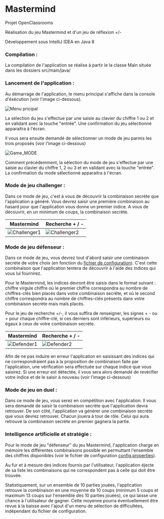 # Mastermind 
Projet OpenClassrooms

Réalisation du jeu Mastermind et d'un jeu de réflexion +/-

Développement sous IntelliJ IDEA en Java 8

### Compilation :

La compilation de l'application se réalise à partir le la classe Main située dans les dossiers src/main/java/

### Lancement de l'application :

Au démarrage de l'application, le menu principal s'affiche dans la console d'éxécution (voir l'image ci-dessous).

![Menu pricipal](https://img15.hostingpics.net/pics/678614Mastermindmenu.png)

La sélection du jeu s'effectue par une saisie au clavier du chiffre 1 ou 2 et en validant avec la touche "entrée". Une confirmation du jeu sélectionné apparaitra à l'écran.

Il vous sera ensuite demandé de sélectionner un mode de jeu parmis les trois proposés (voir l'image ci-dessous)

![Game_MODE](https://img15.hostingpics.net/pics/990166Mastermindmode.png)

Comment précédemment, la sélection du mode de jeu s'effectue par une saisie au clavier du chiffre 1, 2 ou 3 et en validant avec la touche "entrée". La confirmation du mode sélectionné apparaitra à l'écran.



### Mode de jeu challenger :

Dans ce mode de jeu, c'est à vous de découvrir la combinaison secrète que l'application a généré. Vous devrez saisir une première combinaison au hasard pour que l'application vous donne un premier indice. A vous de découvrir, en un minimum de coups, la combinaison secrète.

| Mastermind | Recherche + / - |
|------------|-----------------|
|![Challenger1](https://img15.hostingpics.net/pics/205380jeu1challenger.png)|![Challenger2](https://img15.hostingpics.net/pics/995840jeu2challenger.png)|



### Mode de jeu défenseur :

Dans ce mode de jeu, vous devrez tout d'abord saisir une combinaison secrète de votre choix (en fonction du [fichier de configuration](https://github.com/Kybox/Mastermind/blob/master/src/main/resources/config.properties)). C'est cette combinaison que l'application tentera de découvrir à l'aide des indices qui vous lui fournirez.

Pour le Mastermind, les indices devront être saisis dans le format suivant : chiffre virgule chiffre où le premier chiffre correspondra au nombre de chiffres-clés bien placés dans votre combinaison secrête, et où le second chiffre correspondra au nombre de chiffres-clés présents dans votre combinaison secrète mais mals placés.

Pour le jeu de recherche +/-, il vous suffira de renseigner, les signes + - ou = pour chaque chiffre-clé, si ces derniers sont inférieurs, supérieurs ou égaux à ceux de votre combinaison secrète.

| Mastermind | Recherche + / - |
|------------|-----------------|
|![Defender1](https://img15.hostingpics.net/pics/817525jeu1defender1.png)|![Defender2](https://img15.hostingpics.net/pics/800579jeu2defender1.png)|


Afin de ne pas induire en erreur l'application en saisissant des indices qui ne correspondraient pas à la proposition de combinaison faite par l'application, une vérification sera effectuée sur chaque indice que vous saisirez. Si une erreur est détectée, il vous sera alors demandé de revérifier votre indice et de le saisir à nouveau (voir l'image ci-dessous)



### Mode de jeu en duel :

Dans ce mode de jeu, vous serez en compétition avec l'application. Il vous sera demandé de saisir la combinaison secrète que l'application devra retrouver. De son côté, l'application va générer une combinaison secrète que vous devrez retrouver. Chacun jouera à tour de rôle. Celui qui aura retrouvé la combinaison secrète en premier gagnera la partie.
 


### Intelligence artificielle et stratégie :

Pour le mode de jeu "défenseur" du jeu Mastermind, l'application charge en mémoire les différentes combinaisons possible en permuttant l'ensemble des chiffres disponibles (voir le fichier de configuration [config.properties](https://github.com/Kybox/Mastermind/blob/master/src/main/resources/config.properties)).

Au fur et à mesure des indices fournis par l'utilisateur, l'application éjecte de sa liste les combinaisons qui ne correspondent pas à celle qui doit être trouvée.

Statistiquement, sur un ensemble de 10 parties jouées, l'application retrouve la combinaison en une moyenne de 10 coups (minimum 5 coups et maximum 13 coups sur l'ensemble des 10 parties jouées), ce qui laisse une chance à l'utilisateur de gagner. Cette moyenne pourra éventuellement être revue à la baisse avec l'ajout d'un menu de sélection de difficultées, indépendant du fichier de configuration.